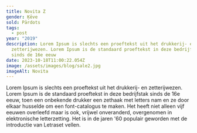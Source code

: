 ```yaml
---
title: Novita Z
gender: Ķēve
sold: Pārdots
tags:
  - post
year: "2019"
description: Lorem Ipsum is slechts een proeftekst uit het drukkerij- en
  zetterijwezen. Lorem Ipsum is de standaard proeftekst in deze bedrijfstak
  sinds de 16e eeuw
date: 2023-10-18T11:00:22.054Z
image: /assets/images/blog/sale2.jpg
imageAlt: Novita
---
```

Lorem Ipsum is slechts een proeftekst uit het drukkerij- en zetterijwezen. Lorem Ipsum is de standaard proeftekst in deze bedrijfstak sinds de 16e eeuw, toen een onbekende drukker een zethaak met letters nam en ze door elkaar husselde om een font-catalogus te maken. Het heeft niet alleen vijf eeuwen overleefd maar is ook, vrijwel onveranderd, overgenomen in elektronische letterzetting. Het is in de jaren '60 populair geworden met de introductie van Letraset vellen.
